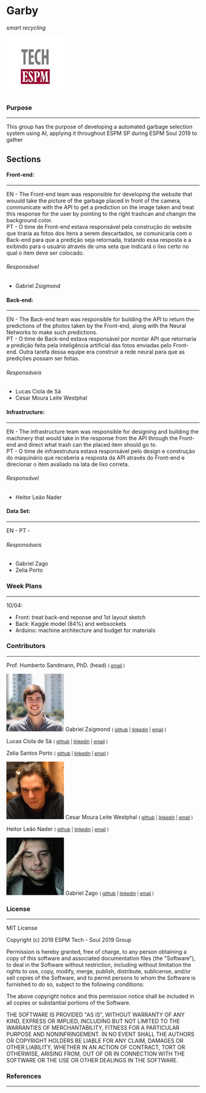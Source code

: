 # Garby
_smart recycling_

![Alt text](tech.jpg?raw=true "Title")


### Purpose
---

This group has the purpose of developing a automated garbage selection system using AI, applying it throughout ESPM SP during ESPM Soul 2019 to gather 

## Sections

#### Front-end: 
---
  EN - The Front-end team was responsible for developing the website that wouuld take the picture of the garbage placed in front of the camera, communicate with the API to get a prediction on the image taken and treat this response for the user by pointing to the right trashcan and changin the background color.  
  PT - O time de Front-end estava responsável pela construção do website que tiraria as fotos dos itens a serem descartados, se comunicaria com o Back-end para que a predição seja retornada, tratando essa resposta e a exibindo para o usuário através de uma seta que indicará o lixo certo no qual o item deve ser colocado.
###### Responsável 
  - Gabriel Zsigmond



#### Back-end: 
---
 EN - The Back-end team was responsible for building the API to return the predictions of the photos taken by the Front-end, along with the Neural Networks to make such predictions.  
 PT - O time de Back-end estava responsável por montar API que retornaria a predição feita pela inteligência artificial das fotos enviadas pelo Front-end. Outra tarefa dessa equipe era construir a rede neural para que as predições possam ser feitas.

###### Responsáveis
 - Lucas Ciola de Sá
 - Cesar Moura Leite Westphal



#### Infrastructure: 
---
  EN - The infrastructure team was responsible for designing and building the machinery that would take in the response from the API through the Front-end and direct what trash can the placed item should go to.   
  PT - O time de infraestrutura estava responsável pelo design e construção do maquinário que receberia a resposta da API através do Front-end e direcionar o item avaliado na lata de lixo correta.
  
###### Responsável
  - Heitor Leão Nader
  
  
  
#### Data Set: 
---
EN -
PT -
  
###### Responsáveis
  - Gabriel Zago
  - Zelia Porto



### Week Plans
---

10/04:
  - Front: treat back-end reponse and 1st layout sketch
  - Back: Kaggle model (84%) and websockets  
  - Arduino: machine architecture and budget for materials
  
  ### Contributors
---

Prof. Humberto Sandmann, PhD. (head)
<small>(
[email](mailto:humberto.sandmann@espm.br)
)</small>

<img src="team/gabe.png" alt="photo"
	title="Gabriel Zsigmond" width="150" height="150" />
Gabriel Zsigmond
<small>(
[github](https://github.com/gzsig) |
[linkedin](https://www.linkedin.com/in/gzsig/) |
[email](mailto:gaazsig@gmail.com)
)</small>

Lucas Ciola de Sá
<small>(
[github](https://github.com/Lucas-CSa) |
[linkedin](https://www.linkedin.com/in/lucas-ciola-de-s%C3%A1-ba0426179/) |
[email](mailto:lucas.cisa19@gmail.com)
)</small>

Zelia Santos Porto
<small>(
[github](https://github.com/zeliasporto) |
[linkedin](https://www.linkedin.com/in/zelia-porto-964656181/) |
[email](mailto:zeliasporto@gmail.com)
)</small>

<img src="team/cesar.png" alt="photo"
	title="Cesar Westphal" width="150" height="150" />
Cesar Moura Leite Westphal
<small>(
[github](https://github.com/Cesar-mlw) |
[linkedin](https://www.linkedin.com/in/cesar-moura-leite-westphal-222b57138/) |
[email](mailto:cesarmlwestphal@gmail.com)
)</small>

Heitor Leão Nader
<small>(
[github](https://github.com/heitorln) |
[linkedin](https://www.linkedin.com/in/heitor-le%C3%A3o-nader-210897149/) |
[email](mailto:heitor.nader@gmail.com)
)</small>

<img src="team/zago.jpg" alt="photo"
	title="Gabriel Zago" width="150" height="150" />
Gabriel Zago
<small>(
[github](https://github.com/GabrielZagoSapucaia) |
[linkedin](https://www.linkedin.com/in/gabriel-zago-sapucaia-99b654181/) |
[email](mailto:gabrielzsapucaia@hotmail.com)
)</small>
  
### License
---

MIT License

Copyright (c) 2019 ESPM Tech - Soul 2019 Group

Permission is hereby granted, free of charge, to any person obtaining a copy
of this software and associated documentation files (the "Software"), to deal
in the Software without restriction, including without limitation the rights
to use, copy, modify, merge, publish, distribute, sublicense, and/or sell
copies of the Software, and to permit persons to whom the Software is
furnished to do so, subject to the following conditions:

The above copyright notice and this permission notice shall be included in all
copies or substantial portions of the Software.

THE SOFTWARE IS PROVIDED "AS IS", WITHOUT WARRANTY OF ANY KIND, EXPRESS OR
IMPLIED, INCLUDING BUT NOT LIMITED TO THE WARRANTIES OF MERCHANTABILITY,
FITNESS FOR A PARTICULAR PURPOSE AND NONINFRINGEMENT. IN NO EVENT SHALL THE
AUTHORS OR COPYRIGHT HOLDERS BE LIABLE FOR ANY CLAIM, DAMAGES OR OTHER
LIABILITY, WHETHER IN AN ACTION OF CONTRACT, TORT OR OTHERWISE, ARISING FROM,
OUT OF OR IN CONNECTION WITH THE SOFTWARE OR THE USE OR OTHER DEALINGS IN THE
SOFTWARE.


### References
---
